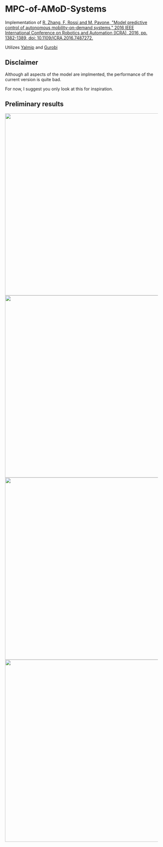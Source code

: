 # MPC-of-AMoD-Systems

Implementation of [R. Zhang, F. Rossi and M. Pavone, "Model predictive control of autonomous mobility-on-demand systems," 2016 IEEE International Conference on Robotics and Automation (ICRA), 2016, pp. 1382-1389, doi: 10.1109/ICRA.2016.7487272.](https://arxiv.org/abs/1509.03985)

Utilizes [Yalmip](https://yalmip.github.io/) and [Gurobi](https://www.gurobi.com/)

## Disclaimer

Although all aspects of the model are implmented, the performance of the current version is quite bad.

For now, I suggest you only look at this for inspiration.

## Preliminary results

<img src='https://user-images.githubusercontent.com/28818052/150659573-0c23aff5-f52e-4b95-b9d9-2658da7a6552.png' width='600'>
<img src='https://user-images.githubusercontent.com/28818052/150659574-1dfbb0c0-b546-43d6-9022-d08ccb18585c.png' width='600'>
<img src='https://user-images.githubusercontent.com/28818052/150659575-0eff3e2f-d053-4a68-b1b5-a76b2e4a20f3.png' width='600'>
<img src='https://user-images.githubusercontent.com/28818052/150659577-2a3e364e-4026-4a91-9e52-cdd46814bcc5.png' width='600'>
